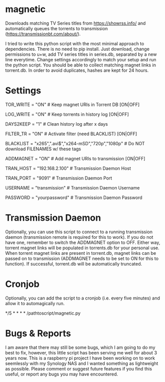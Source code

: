 # magnetic
Downloads matching TV Series titles from https://showrss.info/ and automatically queues the torrents to transmission (https://transmissionbt.com/about/).

I tried to write this python script with the most minimal approach to dependencies. There is no need to pip install. Just download, change permissions to u+w, add TV series titles in series.db, separated by a new line everytime. Change settings accordingly to match your setup and run the python script.
You should be able to collect matching magnet links in torrent.db. In order to avoid duplicates, hashes are kept for 24 hours.

# Settings

TOR_WRITE = "ON"                                        # Keep magnet URIs in Torrent DB   [ON|OFF]

LOG_WRITE = "ON"					# Keep torrents in history log     [ON|OFF]

DAYS2KEEP = "1"						# Clean history log after x days

FILTER_TR = "ON"					# Activate filter (need BLACKLIST) [ON|OFF]

BLACKLIST = "x265",".avi$","x264-mSD","720p","1080p"	# Do NOT download FILENAMES w/ these tags

ADDMAGNET = "ON"					# Add magnet URIs to transmission  [ON|OFF]

TRAN_HOST = "192.168.2.100"				# Transmission Daemon Host

TRAN_PORT = "9091"					# Transmission Daemon Port

USERNAME  = "transmission"				# Transmission Daemon Username

PASSWORD  = "yourpassword"				# Transmission Daemon Password


# Transmission Daemon
Optionally, you can use this script to connect to a running transmission daemon (transmission remote is required for this to work).
If you do not have one, remember to switch the ADDMAGNET option to OFF. Either way, torrent magnet links will be populated in torrents.db for your personal use.
When torrent magnet links are present in torrent.db, magnet links can be passed on to transmission (ADDMAGNET needs to be set to ON for this to function).
If successful, torrent.db will be automatically truncated.

# Cronjob
Optionally, you can add the script to a cronjob (i.e. every five minutes) and allow it to automagically run.

*/5    *      *      *      *      /pathtoscript/magnetic.py

# Bugs & Reports
I am aware that there may still be some bugs, which I am going to do my best to fix, however, this little script has been serving me well for about 3 years now.
This is a raspberry pi project I have been working on to work seemlessly with my Synology NAS and I wanted something as lightweight as possible.
Please comment or suggest future features if you find this useful, or report any bugs you may have encountered.
